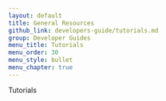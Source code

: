 ```yaml
---
layout: default
title: General Resources
github_link: developers-guide/tutorials.md
group: Developer Guides
menu_title: Tutorials
menu_order: 30
menu_style: bullet
menu_chapter: true
---
```


Tutorials